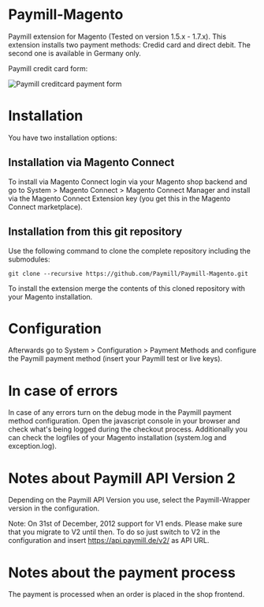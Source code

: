 Paymill-Magento
====================

Paymill extension for Magento (Tested on version 1.5.x - 1.7.x). This extension installs two payment methods: Credid card and direct debit. The second one is available in Germany only.

Paymill credit card form:

![Paymill creditcard payment form](https://raw.github.com/Paymill/Paymill-Magento/master/paymill/paymill_form_de.png)

# Installation

You have two installation options:

## Installation via Magento Connect

To install via Magento Connect login via your Magento shop backend and go to System > Magento Connect > Magento Connect Manager and install via the Magento Connect Extension key (you get this in the Magento Connect marketplace).

## Installation from this git repository 

Use the following command to clone the complete repository including the submodules:
    
    git clone --recursive https://github.com/Paymill/Paymill-Magento.git

To install the extension merge the contents of this cloned repository with your Magento installation. 

# Configuration

Afterwards go to System > Configuration > Payment Methods and configure the Paymill payment method (insert your Paymill test or live keys).

# In case of errors

In case of any errors turn on the debug mode in the Paymill payment method configuration. Open the javascript console in your browser and check what's being logged during the checkout process. Additionally you can check the logfiles of your Magento installation (system.log and exception.log).

# Notes about Paymill API Version 2

Depending on the Paymill API Version you use, select the Paymill-Wrapper version in the configuration.

Note: On 31st of December, 2012 support for V1 ends. Please make sure that you migrate to V2 until then. To do so just switch to V2 in the configuration and insert https://api.paymill.de/v2/ as API URL.

# Notes about the payment process

The payment is processed when an order is placed in the shop frontend. 